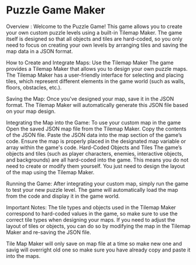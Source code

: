 # Puzzle Game Maker
Overview :
Welcome to the Puzzle Game! This game allows you to create your own custom puzzle levels using a built-in Tilemap Maker. The game itself is designed so that all objects and tiles are hard-coded, so you only need to focus on creating your own levels by arranging tiles and saving the map data in a JSON format.

How to Create and Integrate Maps:
Use the Tilemap Maker
The game provides a Tilemap Maker that allows you to design your own puzzle maps. The Tilemap Maker has a user-friendly interface for selecting and placing tiles, which represent different elements in the game world (such as walls, floors, obstacles, etc.).

Saving the Map:
Once you've designed your map, save it in the JSON format. The Tilemap Maker will automatically generate this JSON file based on your map design.

Integrating the Map into the Game:
To use your custom map in the game
Open the saved JSON map file from the Tilemap Maker.
Copy the contents of the JSON file.
Paste the JSON data into the map section of the game’s code.
Ensure the map is properly placed in the designated map variable or array within the game's code.
Hard-Coded Objects and Tiles
The game’s objects and tiles (such as player characters, enemies, interactive objects, and backgrounds) are all hard-coded into the game. This means you do not need to create or modify them yourself. You just need to design the layout of the map using the Tilemap Maker.

Running the Game:
After integrating your custom map, simply run the game to test your new puzzle level. The game will automatically load the map from the code and display it in the game world.

Important Notes:
The tile types and objects used in the Tilemap Maker correspond to hard-coded values in the game, so make sure to use the correct tile types when designing your maps.
If you need to adjust the layout of tiles or objects, you can do so by modifying the map in the Tilemap Maker and re-saving the JSON file.

Tile Map Maker will only save on map file at a time so make new one and savig will overright old one so make sure you have already copy and paste it into the maps.
